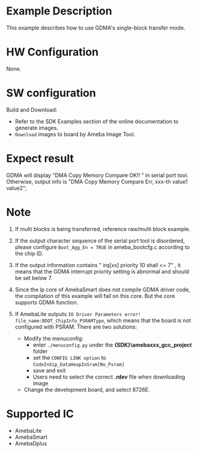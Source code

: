 ﻿# Example Description

This example describes how to use GDMA's single-block transfer mode.

# HW Configuration

None.

# SW configuration

Build and Download:
   * Refer to the SDK Examples section of the online documentation to generate images.
   * `Download` images to board by Ameba Image Tool.

# Expect result

GDMA will display "DMA Copy Memory Compare OK!! " in serial port tool. Otherwise, output info is "DMA Copy Memory Compare Err, xxx-th value1 value2";

# Note

1. If multi blocks is being transferred, reference raw/multi block example.

2. If the output character sequence of the serial port tool is disordered, please configure `Boot_Agg_En = TRUE` in ameba_bootcfg.c according to the chip ID.
3. If the output information contains " irq[xx] priority 10 shall <= 7" , it means that the GDMA interrupt priority setting is abnormal and should be set below 7.

4. Since the lp core of AmebaSmart does not compile GDMA driver code, the compilation of this example will fail on this core. But the core supports GDMA function.

5. If AmebaLite outputs `IO Driver Parameters error! file_name:BOOT_ChipInfo_PSRAMType`, which means that the board is not configured with PSRAM. There are two solutions:
   - Modify the menuconfig:
     - enter `./menuconfig.py` under the **{SDK}\amebaxxx_gcc_project** folder
     - set the `CONFIG LINK option` to `CodeInXip_DataHeapInSram[No_Psram]`
     - save and exit
     - Users need to select the correct **.rdev** file when downloading image
   - Change the development board, and select 8726E.
# Supported IC

- AmebaLite
- AmebaSmart
- AmebaDplus